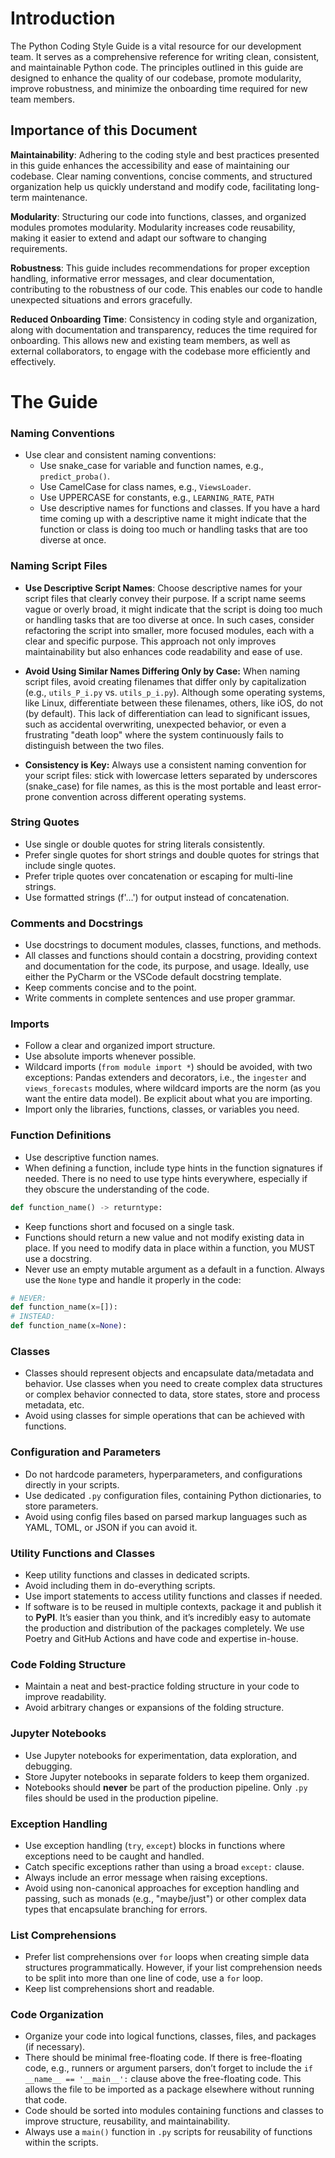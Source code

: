 # **Introduction**

The Python Coding Style Guide is a vital resource for our development team. It serves as a comprehensive reference for writing clean, consistent, and maintainable Python code. The principles outlined in this guide are designed to enhance the quality of our codebase, promote modularity, improve robustness, and minimize the onboarding time required for new team members.

## **Importance of this Document**

**Maintainability**: Adhering to the coding style and best practices presented in this guide enhances the accessibility and ease of maintaining our codebase. Clear naming conventions, concise comments, and structured organization help us quickly understand and modify code, facilitating long-term maintenance.

**Modularity**: Structuring our code into functions, classes, and organized modules promotes modularity. Modularity increases code reusability, making it easier to extend and adapt our software to changing requirements.

**Robustness**: This guide includes recommendations for proper exception handling, informative error messages, and clear documentation, contributing to the robustness of our code. This enables our code to handle unexpected situations and errors gracefully.

**Reduced Onboarding Time**: Consistency in coding style and organization, along with documentation and transparency, reduces the time required for onboarding. This allows new and existing team members, as well as external collaborators, to engage with the codebase more efficiently and effectively.

# **The Guide**

### **Naming Conventions**

- Use clear and consistent naming conventions:
    - Use snake_case for variable and function names, e.g., `predict_proba()`.
    - Use CamelCase for class names, e.g., `ViewsLoader`.
    - Use UPPERCASE for constants, e.g., `LEARNING_RATE`, `PATH`
    - Use descriptive names for functions and classes. If you have a hard time coming up with a descriptive name it might indicate that the function or class is doing too much or handling tasks that are too diverse at once.


### **Naming Script Files**

- **Use Descriptive Script Names**: Choose descriptive names for your script files that clearly convey their purpose. If a script name seems vague or overly broad, it might indicate that the script is doing too much or handling tasks that are too diverse at once. In such cases, consider refactoring the script into smaller, more focused modules, each with a clear and specific purpose. This approach not only improves maintainability but also enhances code readability and ease of use.

- **Avoid Using Similar Names Differing Only by Case:** When naming script files, avoid creating filenames that differ only by capitalization (e.g., `utils_P_i.py` vs. `utils_p_i.py`). Although some operating systems, like Linux, differentiate between these filenames, others, like iOS, do not (by default). This lack of differentiation can lead to significant issues, such as accidental overwriting, unexpected behavior, or even a frustrating "death loop" where the system continuously fails to distinguish between the two files.

- **Consistency is Key:** Always use a consistent naming convention for your script files: stick with lowercase letters separated by underscores (snake_case) for file names, as this is the most portable and least error-prone convention across different operating systems.


### **String Quotes**

- Use single or double quotes for string literals consistently.
- Prefer single quotes for short strings and double quotes for strings that include single quotes.
- Prefer triple quotes over concatenation or escaping for multi-line strings.
- Use formatted strings (f'...') for output instead of concatenation.

### **Comments and Docstrings**

- Use docstrings to document modules, classes, functions, and methods.
- All classes and functions should contain a docstring, providing context and documentation for the code, its purpose, and usage. Ideally, use either the PyCharm or the VSCode default docstring template.
- Keep comments concise and to the point.
- Write comments in complete sentences and use proper grammar.

### **Imports**

- Follow a clear and organized import structure.
- Use absolute imports whenever possible.
- Wildcard imports (`from module import *`) should be avoided, with two exceptions: Pandas extenders and decorators, i.e., the `ingester` and `views_forecasts` modules, where wildcard imports are the norm (as you want the entire data model). Be explicit about what you are importing.
- Import only the libraries, functions, classes, or variables you need.

### **Function Definitions**

- Use descriptive function names.
- When defining a function, include type hints in the function signatures if needed. There is no need to use type hints everywhere, especially if they obscure the understanding of the code.

```python
def function_name() -> returntype:
```

- Keep functions short and focused on a single task.
- Functions should return a new value and not modify existing data in place. If you need to modify data in place within a function, you MUST use a docstring.
- Never use an empty mutable argument as a default in a function. Always use the `None` type and handle it properly in the code:

```python
# NEVER: 
def function_name(x=[]):
# INSTEAD:
def function_name(x=None):
```

### **Classes**

- Classes should represent objects and encapsulate data/metadata and behavior. Use classes when you need to create complex data structures or complex behavior connected to data, store states, store and process metadata, etc.
- Avoid using classes for simple operations that can be achieved with functions.

### **Configuration and Parameters**

- Do not hardcode parameters, hyperparameters, and configurations directly in your scripts.
- Use dedicated `.py` configuration files, containing Python dictionaries, to store parameters.
- Avoid using config files based on parsed markup languages such as YAML, TOML, or JSON if you can avoid it.

### **Utility Functions and Classes**

- Keep utility functions and classes in dedicated scripts.
- Avoid including them in do-everything scripts.
- Use import statements to access utility functions and classes if needed.
- If software is to be reused in multiple contexts, package it and publish it to **PyPI**. It’s easier than you think, and it’s incredibly easy to automate the production and distribution of the packages completely. We use Poetry and GitHub Actions and have code and expertise in-house.

### **Code Folding Structure**

- Maintain a neat and best-practice folding structure in your code to improve readability.
- Avoid arbitrary changes or expansions of the folding structure.

### **Jupyter Notebooks**

- Use Jupyter notebooks for experimentation, data exploration, and debugging.
- Store Jupyter notebooks in separate folders to keep them organized.
- Notebooks should **never** be part of the production pipeline. Only `.py` files should be used in the production pipeline.

### **Exception Handling**

- Use exception handling (`try`, `except`) blocks in functions where exceptions need to be caught and handled.
- Catch specific exceptions rather than using a broad `except:` clause.
- Always include an error message when raising exceptions.
- Avoid using non-canonical approaches for exception handling and passing, such as monads (e.g., "maybe/just") or other complex data types that encapsulate branching for errors.

### **List Comprehensions**

- Prefer list comprehensions over `for` loops when creating simple data structures programmatically. However, if your list comprehension needs to be split into more than one line of code, use a `for` loop.
- Keep list comprehensions short and readable.

### **Code Organization**

- Organize your code into logical functions, classes, files, and packages (if necessary).
- There should be minimal free-floating code. If there is free-floating code, e.g., runners or argument parsers, don’t forget to include the `if __name__ == '__main__':` clause above the free-floating code. This allows the file to be imported as a package elsewhere without running that code.
- Code should be sorted into modules containing functions and classes to improve structure, reusability, and maintainability.
- Always use a `main()` function in `.py` scripts for reusability of functions within the scripts.
